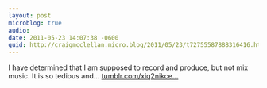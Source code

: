 ```yaml
---
layout: post
microblog: true
audio: 
date: 2011-05-23 14:07:38 -0600
guid: http://craigmcclellan.micro.blog/2011/05/23/t72755587888316416.html
---
```

I have determined that I am supposed to record and produce, but not mix music. It is so tedious and... [tumblr.com/xiq2nikce...](http://tumblr.com/xiq2nikcex)

